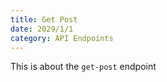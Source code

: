 ```yaml
---
title: Get Post
date: 2029/1/1
category: API Endpoints
---
```


This is about the `get-post` endpoint
